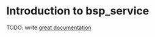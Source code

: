 # Introduction to bsp_service

TODO: write [great documentation](http://jacobian.org/writing/what-to-write/)
